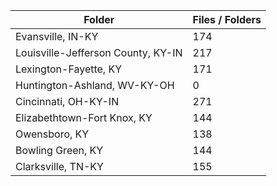 | Folder                             |   Files / Folders |
|------------------------------------|-------------------|
| Evansville, IN-KY                  |               174 |
| Louisville-Jefferson County, KY-IN |               217 |
| Lexington-Fayette, KY              |               171 |
| Huntington-Ashland, WV-KY-OH       |                 0 |
| Cincinnati, OH-KY-IN               |               271 |
| Elizabethtown-Fort Knox, KY        |               144 |
| Owensboro, KY                      |               138 |
| Bowling Green, KY                  |               144 |
| Clarksville, TN-KY                 |               155 |